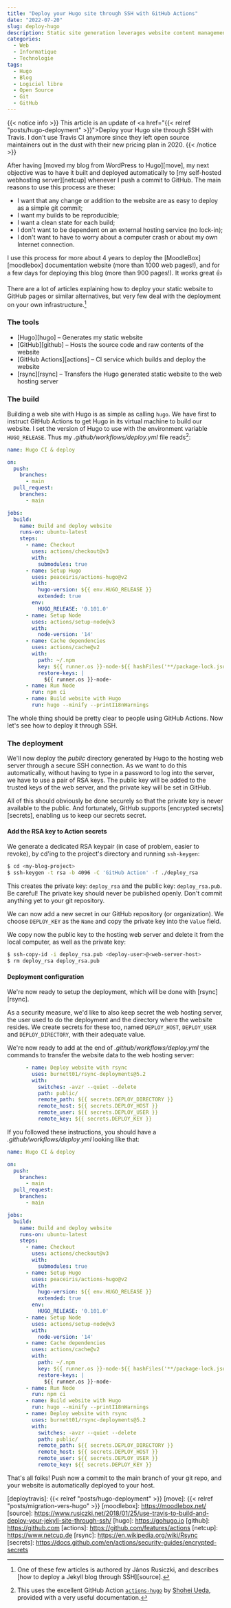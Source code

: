 ```yaml
---
title: "Deploy your Hugo site through SSH with GitHub Actions"
date: "2022-07-20"
slug: deploy-hugo
description: Static site generation leverages website content management through version-control systems. With the help of CI (continuous integration)  tools, we can set up automatic deployment via SSH. This article shows how to do such deployment using Hugo and GitHub Actions.
categories:
  - Web
  - Informatique
  - Technologie
tags:
  - Hugo
  - Blog
  - Logiciel libre
  - Open Source
  - Git
  - GitHub
---
```


{{< notice info >}}
This article is an update of <a href="{{< relref "posts/hugo-deployment" >}}">Deploy your Hugo site through SSH with Travis</a>. I don't use Travis CI anymore since they left open source maintainers out in the dust with their new pricing plan in 2020.
{{< /notice >}}

After having [moved my blog from WordPress to Hugo][move], my next objective was to have it built and deployed automatically to [my self-hosted webhosting server][netcup] whenever I push a commit to GitHub. The main reasons to use this process are these:

- I want that any change or addition to the website are as easy to deploy as a simple git commit;
- I want my builds to be reproducible;
- I want a clean state for each build;
- I don't want to be dependent on an external hosting service (no lock-in);
- I don't want to have to worry about a computer crash or about my own Internet connection.

I use this process for more about 4 years to deploy the [MoodleBox][moodlebox] documentation website (more than 1000 web pages!),  and for a few days for deploying this blog (more than 900 pages!). It works great 👍

<!--more-->

There are a lot of articles explaining how to deploy your static website to GitHub pages or similar alternatives, but very few deal with the deployment on your own infrastructure.[^1]

### The tools

- [Hugo][hugo] – Generates my static website
- [GitHub][github] – Hosts the source code and raw contents of the website
- [GitHub Actions][actions] – CI service which builds and deploy the website
- [rsync][rsync] – Transfers the Hugo generated static website to the web hosting server

### The build

Building a web site with Hugo is as simple as calling `hugo`. We have first to instruct GitHub Actions to get Hugo in its virtual machine to build our website. I set the version of Hugo to use with the environment variable `HUGO_RELEASE`. Thus my _.github/workflows/deploy.yml_ file reads[^2]:
```yaml
name: Hugo CI & deploy

on:
  push:
    branches:
      - main
  pull_request:
    branches:
      - main

jobs:
  build:
    name: Build and deploy website
    runs-on: ubuntu-latest
    steps:
      - name: Checkout
        uses: actions/checkout@v3
        with:
          submodules: true
      - name: Setup Hugo
        uses: peaceiris/actions-hugo@v2
        with:
          hugo-version: ${{ env.HUGO_RELEASE }}
          extended: true
        env:
          HUGO_RELEASE: '0.101.0'
      - name: Setup Node
        uses: actions/setup-node@v3
        with:
          node-version: '14'
      - name: Cache dependencies
        uses: actions/cache@v2
        with:
          path: ~/.npm
          key: ${{ runner.os }}-node-${{ hashFiles('**/package-lock.json') }}
          restore-keys: |
            ${{ runner.os }}-node-
      - name: Run Node
        run: npm ci
      - name: Build website with Hugo
        run: hugo --minify --printI18nWarnings
```
The whole thing should be pretty clear to people using GitHub Actions. Now let's see how to deploy it through SSH.

### The deployment

We'll now deploy the _public_ directory generated by Hugo to the hosting web server through a secure SSH connection. As we want to do this automatically, without having to type in a password to log into the server, we have to use a pair of RSA keys. The public key will be added to the trusted keys of the web server, and the private key will be set in GitHub.

All of this should obviously be done securely so that the private key is never available to the public. And fortunately, GitHub supports [encrypted secrets][secrets], enabling us to keep our secrets secret.

#### Add the RSA key to Action secrets

We generate a dedicated RSA keypair (in case of problem, easier to revoke), by cd'ing to the project's directory and running `ssh-keygen`:

```bash
$ cd <my-blog-project>
$ ssh-keygen -t rsa -b 4096 -C 'GitHub Action' -f ./deploy_rsa
```
This creates the private key: `deploy_rsa` and the public key: `deploy_rsa.pub`. Be careful! The private key should never be published openly. Don't commit anything yet to your git repository.

We can now add a new secret in our GitHub repository (or organization). We choose `DEPLOY_KEY` as the `Name` and copy the private key into the `Value` field.

We copy now the public key to the hosting web server and delete it from the local computer, as well as the private key:

```bash
$ ssh-copy-id -i deploy_rsa.pub <deploy-user>@<web-server-host>
$ rm deploy_rsa deploy_rsa.pub
```

#### Deployment configuration

We're now ready to setup the deployment, which will be done with [rsync][rsync].

As a security measure, we'd like to also keep secret the web hosting server, the user used to do the deployment and the directory where the website resides. We create secrets for these too, named `DEPLOY_HOST`, `DEPLOY_USER` and `DEPLOY_DIRECTORY`, with their adequate value.

We're now ready to add at the end of _.github/workflows/deploy.yml_ the commands to transfer the website data to the web hosting server:

```yaml
      - name: Deploy website with rsync
        uses: burnett01/rsync-deployments@5.2
        with:
          switches: -avzr --quiet --delete
          path: public/
          remote_path: ${{ secrets.DEPLOY_DIRECTORY }}
          remote_host: ${{ secrets.DEPLOY_HOST }}
          remote_user: ${{ secrets.DEPLOY_USER }}
          remote_key: ${{ secrets.DEPLOY_KEY }}
```

If you followed these instructions, you should have a _.github/workflows/deploy.yml_ looking like that:

```yaml
name: Hugo CI & deploy

on:
  push:
    branches:
      - main
  pull_request:
    branches:
      - main

jobs:
  build:
    name: Build and deploy website
    runs-on: ubuntu-latest
    steps:
      - name: Checkout
        uses: actions/checkout@v3
        with:
          submodules: true
      - name: Setup Hugo
        uses: peaceiris/actions-hugo@v2
        with:
          hugo-version: ${{ env.HUGO_RELEASE }}
          extended: true
        env:
          HUGO_RELEASE: '0.101.0'
      - name: Setup Node
        uses: actions/setup-node@v3
        with:
          node-version: '14'
      - name: Cache dependencies
        uses: actions/cache@v2
        with:
          path: ~/.npm
          key: ${{ runner.os }}-node-${{ hashFiles('**/package-lock.json') }}
          restore-keys: |
            ${{ runner.os }}-node-
      - name: Run Node
        run: npm ci
      - name: Build website with Hugo
        run: hugo --minify --printI18nWarnings
      - name: Deploy website with rsync
        uses: burnett01/rsync-deployments@5.2
        with:
          switches: -avzr --quiet --delete
          path: public/
          remote_path: ${{ secrets.DEPLOY_DIRECTORY }}
          remote_host: ${{ secrets.DEPLOY_HOST }}
          remote_user: ${{ secrets.DEPLOY_USER }}
          remote_key: ${{ secrets.DEPLOY_KEY }}
```

That's all folks! Push now a commit to the main branch of your git repo, and your website is automatically deployed to your host.

  [^1]: One of these few articles is authored by János Rusiczki, and describes [how to deploy a Jekyll blog through SSH][source].
  [^2]: This uses the excellent GitHub Action [`actions-hugo`](https://github.com/peaceiris/actions-hugo) by [Shohei Ueda](https://github.com/peaceiris), provided with a very useful documentation.

  [deploytravis]: {{< relref "posts/hugo-deployment" >}}
  [move]: {{< relref "posts/migration-vers-hugo" >}}
  [moodlebox]: https://moodlebox.net/
  [source]: https://www.rusiczki.net/2018/01/25/use-travis-to-build-and-deploy-your-jekyll-site-through-ssh/
  [hugo]: https://gohugo.io
  [github]: https://github.com
  [actions]: https://github.com/features/actions
  [netcup]: https://www.netcup.de
  [rsync]: https://en.wikipedia.org/wiki/Rsync
  [secrets]: https://docs.github.com/en/actions/security-guides/encrypted-secrets
